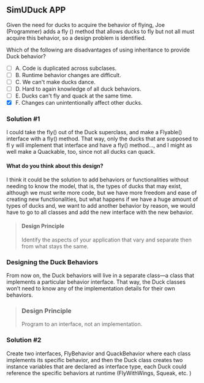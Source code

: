 ## SimUDuck APP

Given the need for ducks to acquire the behavior of flying,
Joe (Programmer) adds a fly () method that allows ducks to fly but not all must
acquire this behavior, so a design problem is identified.

Which of the following are disadvantages of using inheritance to provide Duck behavior?
- [ ] A. Code is duplicated across subclases.
- [ ] B. Runtime behavior changes are difficult.
- [ ] C. We can't make ducks dance.
- [ ] D. Hard to again knowledge of all duck behaviors.
- [ ] E. Ducks can't fly and quack at the same time.
- [X] F. Changes can unintentionally affect other ducks.

### Solution #1
I could take the fly() out of the Duck superclass, and make a Flyable() interface with a fly()
method. That way, only the ducks that are supposed to fl y will implement that interface and have a fly() method..., 
and I might as well make a Quackable, too, since not all ducks can quack.

#### What do you think about this design?
I think it could be the solution to add behaviors or functionalities without needing to know the model,
that is, the types of ducks that may exist, although we must write more code, but we have more freedom and ease of
creating new functionalities, but what happens if we have a huge amount of types of ducks and, 
we want to add another behavior by reason, we would have to go to all classes and add the new interface with the new behavior.

> #### Design Principle 
> Identify the aspects of your application that vary and separate then from what stays the same.

### Designing the Duck Behaviors

From now on, the Duck behaviors will live in a separate class—a class that implements a particular behavior interface. 
That way, the Duck classes won’t need to know any of the implementation details for their own behaviors.

> ### Design Principle
> Program to an interface, not an implementation.

### Solution #2
Create two interfaces, FlyBehavior and QuackBehavior where each class implements its specific behavior, 
and then the Duck class creates two instance variables that are declared as interface type, each Duck could 
reference the specific behaviors at runtime (FlyWithWings, Squeak, etc. )